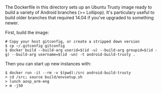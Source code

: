 The Dockerfile in this directory sets up an Ubuntu Trusty image ready to build
a variety of Android branches (>= Lollipop). It's particulary useful to build
older branches that required 14.04 if you've upgraded to something newer.

First, build the image:
```
# Copy your host gitconfig, or create a stripped down version
$ cp ~/.gitconfig gitconfig
$ docker build --build-arg userid=$(id -u) --build-arg groupid=$(id -g) --build-arg username=$(id -un) -t android-build-trusty .
```

Then you can start up new instances with:
```
$ docker run -it --rm -v $(pwd):/src android-build-trusty
> cd /src; source build/envsetup.sh
> lunch aosp_arm-eng
> m -j50
```